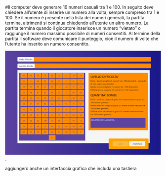 #Il computer deve generare 16 numeri casuali tra 1 e 100.
In seguito deve chiedere all’utente di inserire un numero alla
volta, sempre compreso tra 1 e 100.
Se il numero è presente nella lista dei numeri generati, la partita
termina, altrimenti si continua chiedendo all’utente un altro
numero.
La partita termina quando il giocatore inserisce un numero
“vietato” o raggiunge il numero massimo possibile di numeri
consentiti.
Al termine della partita il software deve comunicare il punteggio,
cioè il numero di volte che l’utente ha inserito un numero
consentito.


![foto del gioco campo minato](./screen/Screenshot%20(9).png).

aggiungerò anche un interfaccia grafica che includa una tastiera 